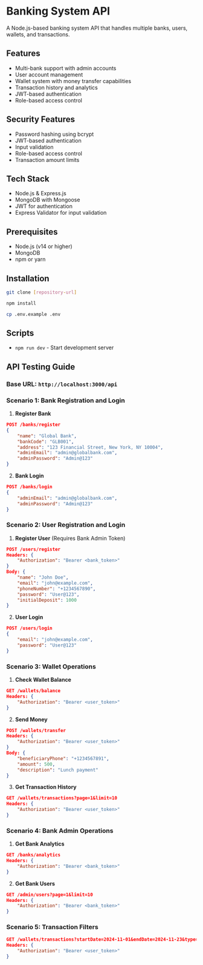 # Banking System API

A Node.js-based banking system API that handles multiple banks, users, wallets, and transactions.

## Features

- Multi-bank support with admin accounts
- User account management
- Wallet system with money transfer capabilities
- Transaction history and analytics
- JWT-based authentication
- Role-based access control

## Security Features

- Password hashing using bcrypt
- JWT-based authentication
- Input validation
- Role-based access control
- Transaction amount limits

## Tech Stack

- Node.js & Express.js
- MongoDB with Mongoose
- JWT for authentication
- Express Validator for input validation

## Prerequisites

- Node.js (v14 or higher)
- MongoDB
- npm or yarn

## Installation

```bash
git clone [repository-url]

npm install

cp .env.example .env

```

## Scripts

- `npm run dev` - Start development server


## API Testing Guide

### Base URL: `http://localhost:3000/api`

### Scenario 1: Bank Registration and Login

1. **Register Bank**
```json
POST /banks/register
{
    "name": "Global Bank",
    "bankCode": "GLB001",
    "address": "123 Financial Street, New York, NY 10004",
    "adminEmail": "admin@globalbank.com",
    "adminPassword": "Admin@123"
}
```

2. **Bank Login**
```json
POST /banks/login
{
    "adminEmail": "admin@globalbank.com",
    "adminPassword": "Admin@123"
}
```

### Scenario 2: User Registration and Login

1. **Register User** (Requires Bank Admin Token)
```json
POST /users/register
Headers: {
    "Authorization": "Bearer <bank_token>"
}
Body: {
    "name": "John Doe",
    "email": "john@example.com",
    "phoneNumber": "+1234567890",
    "password": "User@123",
    "initialDeposit": 1000
}
```

2. **User Login**
```json
POST /users/login
{
    "email": "john@example.com",
    "password": "User@123"
}
```

### Scenario 3: Wallet Operations

1. **Check Wallet Balance**
```json
GET /wallets/balance
Headers: {
    "Authorization": "Bearer <user_token>"
}
```

2. **Send Money**
```json
POST /wallets/transfer
Headers: {
    "Authorization": "Bearer <user_token>"
}
Body: {
    "beneficiaryPhone": "+1234567891",
    "amount": 500,
    "description": "Lunch payment"
}
```

3. **Get Transaction History**
```json
GET /wallets/transactions?page=1&limit=10
Headers: {
    "Authorization": "Bearer <user_token>"
}
```

### Scenario 4: Bank Admin Operations

1. **Get Bank Analytics**
```json
GET /banks/analytics
Headers: {
    "Authorization": "Bearer <bank_token>"
}
```

2. **Get Bank Users**
```json
GET /admin/users?page=1&limit=10
Headers: {
    "Authorization": "Bearer <bank_token>"
}
```

### Scenario 5: Transaction Filters

```json
GET /wallets/transactions?startDate=2024-11-01&endDate=2024-11-23&type=TRANSFER&minAmount=100&maxAmount=1000
Headers: {
    "Authorization": "Bearer <user_token>"
}
```